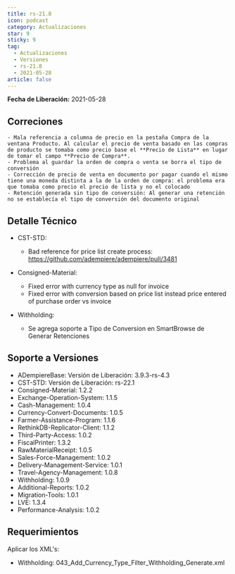 ```yaml
---
title: rs-21.8
icon: podcast
category: Actualizaciones
star: 9
sticky: 9
tag:
  - Actualizaciones
  - Versiones
  - rs-21.8
  - 2021-05-28
article: false
---
```


**Fecha de Liberación:** 2021-05-28

## Correciones

    - Mala referencia a columna de precio en la pestaña Compra de la ventana Producto. Al calcular el precio de venta basado en las compras de producto se tomaba como precio base el **Precio de Lista** en lugar de tomar el campo **Precio de Compra**.
    - Problema al guardar la orden de compra o venta se borra el tipo de conversión
    - Corrección de precio de venta en documento por pagar cuando el mismo tiene una moneda distinta a la de la orden de compra: el problema era que tomaba como precio el precio de lista y no el colocado
    - Retención generada sin tipo de conversión: Al generar una retención no se establecía el tipo de conversión del documento original

## Detalle Técnico

- CST-STD:

  - Bad reference for price list create process: <https://github.com/adempiere/adempiere/pull/3481>

- Consigned-Material:

  - Fixed error with currency type as null for invoice
  - Fixed error with conversion based on price list instead price entered of purchase order vs invoice

- Withholding:

  - Se agrega soporte a Tipo de Conversion en SmartBrowse de Generar Retenciones

## Soporte a Versiones

- ADempiereBase: Versión de Liberación: 3.9.3-rs-4.3
- CST-STD: Versión de Liberación: rs-22.1
- Consigned-Material: 1.2.2
- Exchange-Operation-System: 1.1.5
- Cash-Management: 1.0.4
- Currency-Convert-Documents: 1.0.5
- Farmer-Assistance-Program: 1.1.6
- RethinkDB-Replicator-Client: 1.1.2
- Third-Party-Access: 1.0.2
- FiscalPrinter: 1.3.2
- RawMaterialReceipt: 1.0.5
- Sales-Force-Management: 1.0.2
- Delivery-Management-Service: 1.0.1
- Travel-Agency-Management: 1.0.8
- Withholding: 1.0.9
- Additional-Reports: 1.0.2
- Migration-Tools: 1.0.1
- LVE: 1.3.4
- Performance-Analysis: 1.0.2

## Requerimientos

Aplicar los XML's:

- Withholding: 043_Add_Currency_Type_Filter_Withholding_Generate.xml
